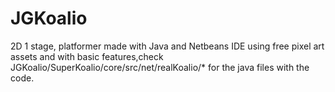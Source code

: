 # JGKoalio

2D 1 stage, platformer made with Java and Netbeans IDE using free pixel art assets and with basic features,check JGKoalio/SuperKoalio/core/src/net/realKoalio/*
for the java files with the code.
